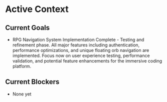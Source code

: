 # Active Context

## Current Goals

- RPG Navigation System Implementation Complete - Testing and refinement phase. All major features including authentication, performance optimizations, and unique floating orb navigation are implemented. Focus now on user experience testing, performance validation, and potential feature enhancements for the immersive coding platform.

## Current Blockers

- None yet
